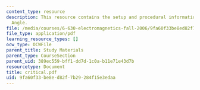```yaml
---
content_type: resource
description: This resource contains the setup and procedural information for Critical
  Angle.
file: /media/courses/6-630-electromagnetics-fall-2006/9fa60f33be8ed82f7b29284f15e3edaa_critical.pdf
file_type: application/pdf
learning_resource_types: []
ocw_type: OCWFile
parent_title: Study Materials
parent_type: CourseSection
parent_uid: 389ec559-bff1-dd7d-1c0a-b11e71e43d7b
resourcetype: Document
title: critical.pdf
uid: 9fa60f33-be8e-d82f-7b29-284f15e3edaa
---
```

